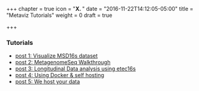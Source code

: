 +++
chapter = true
icon = "<b>X. </b>"
date = "2016-11-22T14:12:05-05:00"
title = "Metaviz Tutorials"
weight = 0
draft = true

+++

### Tutorials

* [post 1: Visualize MSD16s dataset](tutorialUI)
* [post 2: MetagenomeSeq Walkthrough](metagenomeSeq)
* [post 3: Longitudinal Data analysis using etec16s](spline)
* [post 4: Using Docker & self hosting](usingDocker)
* [post 5: We host your data]()
